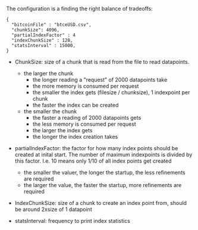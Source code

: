 The configuration is a finding the right balance of tradeoffs:

    {
      "bitcoinFile" : "btceUSD.csv",
      "chunkSize": 4096,
      "partialIndexFactor" : 4
      "indexChunkSize" : 128,
      "statsInterval" : 15000,
    }

- ChunkSize: size of a chunk that is read from the file to read datapoints.
  - the larger the chunk
     - the longer reading a "request" of 2000 datapoints take
     - the more memory is consumed per request
     - the smaller the index gets (filesize / chunksize), 1 indexpoint per chunk
     - the faster the index can be created
  - the smaller the chunk
     - the faster a reading of 2000 datapoints gets
     - the less memory is consumed per request
     - the larger the index gets
     - the longer the index creation takes
- partialIndexFactor: the factor for how many index points should be created at inital start. The number of maximum
  indexpoints is divided by this factor. I.e. 10 means only 1/10 of all index points get created
  - the smaller the valuer, the longer the startup, the less refinements are required
  - the larger the value, the faster the startup, more refinements are required
     
- IndexChunkSize: size of a chunk to create an index point from, should be around 2xsize of 1 datapoint
- statsInterval: frequency to print index statistics
     
